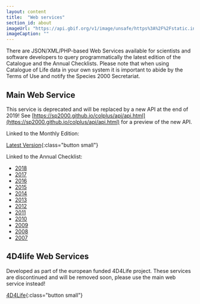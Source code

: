 ```yaml
---
layout: content
title:  "Web services"
section_id: about
imageUrl: "https://api.gbif.org/v1/image/unsafe/https%3A%2F%2Fstatic.inaturalist.org%2Fphotos%2F34068200%2Foriginal.jpeg%3F1554384053"
imageCaption: ""
---
```


There are JSON/XML/PHP-based Web Services available for scientists and software developers to query programmatically the latest edition of the Catalogue and the Annual Checklists. Please note that when using Catalogue of Life data in your own system it is important to abide by the Terms of Use and notify the Species 2000 Secretariat.

## Main Web Service
This service is deprecated and will be replaced by a new API at the end of 2019! See [https://sp2000.github.io/colplus/api/api.html](https://sp2000.github.io/colplus/api/api.html) for a preview of the new API.

Linked to the Monthly Edition:

[Latest Version](/somewhere){:class="button small"}

Linked to the Annual Checklist:

* [2018](/somewhere)
* [2017](/somewhere)
* [2016](/somewhere)
* [2015](/somewhere)
* [2014](/somewhere)
* [2013](/somewhere)
* [2012](/somewhere)
* [2011](/somewhere)
* [2010](/somewhere)
* [2009](/somewhere)
* [2008](/somewhere)
* [2007](/somewhere)

## 4D4life Web Services
Developed as part of the european funded 4D4Life project.
These services are discontinued and will be removed soon, please use the main web service instead!

[4D4Life](http://www.4d4life.eu/){:class="button small"}